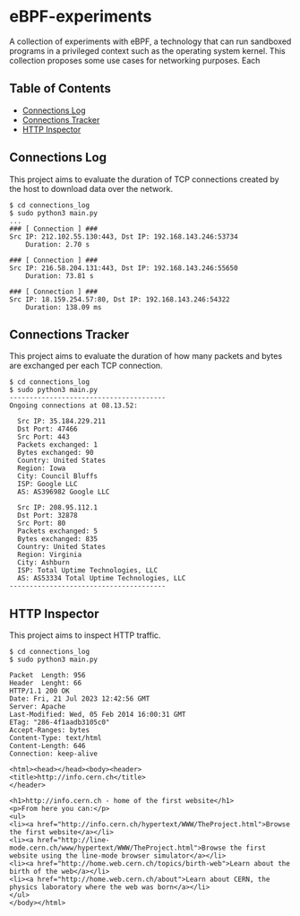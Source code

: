 # eBPF-experiments

A collection of experiments with eBPF, a technology that can run sandboxed programs in a privileged context such as the operating system kernel. This collection proposes some use cases for networking purposes. Each


## Table of Contents

- [Connections Log](#Connections_Log)
- [Connections Tracker](#Connections_Tracker)
- [HTTP Inspector](#HTTP_Inspector)


## Connections Log
This project aims to evaluate the duration of TCP connections created by the host to download data over the network.

```Shell
$ cd connections_log
$ sudo python3 main.py
...
### [ Connection ] ###
Src IP: 212.102.55.130:443, Dst IP: 192.168.143.246:53734
    Duration: 2.70 s

### [ Connection ] ###
Src IP: 216.58.204.131:443, Dst IP: 192.168.143.246:55650
    Duration: 73.81 s

### [ Connection ] ###
Src IP: 18.159.254.57:80, Dst IP: 192.168.143.246:54322
    Duration: 138.09 ms
```

## Connections Tracker
This project aims to evaluate the duration of how many packets and bytes are exchanged per each TCP connection.

```Shell
$ cd connections_log
$ sudo python3 main.py
---------------------------------------
Ongoing connections at 08.13.52:

  Src IP: 35.184.229.211
  Dst Port: 47466
  Src Port: 443
  Packets exchanged: 1
  Bytes exchanged: 90
  Country: United States
  Region: Iowa
  City: Council Bluffs
  ISP: Google LLC
  AS: AS396982 Google LLC

  Src IP: 208.95.112.1
  Dst Port: 32878
  Src Port: 80
  Packets exchanged: 5
  Bytes exchanged: 835
  Country: United States
  Region: Virginia
  City: Ashburn
  ISP: Total Uptime Technologies, LLC
  AS: AS53334 Total Uptime Technologies, LLC
---------------------------------------
```

## HTTP Inspector
This project aims to inspect HTTP traffic.

```Shell
$ cd connections_log
$ sudo python3 main.py

Packet  Length: 956
Header  Lenght: 66
HTTP/1.1 200 OK
Date: Fri, 21 Jul 2023 12:42:56 GMT
Server: Apache
Last-Modified: Wed, 05 Feb 2014 16:00:31 GMT
ETag: "286-4f1aadb3105c0"
Accept-Ranges: bytes
Content-Type: text/html
Content-Length: 646
Connection: keep-alive

<html><head></head><body><header>
<title>http://info.cern.ch</title>
</header>

<h1>http://info.cern.ch - home of the first website</h1>
<p>From here you can:</p>
<ul>
<li><a href="http://info.cern.ch/hypertext/WWW/TheProject.html">Browse the first website</a></li>
<li><a href="http://line-mode.cern.ch/www/hypertext/WWW/TheProject.html">Browse the first website using the line-mode browser simulator</a></li>
<li><a href="http://home.web.cern.ch/topics/birth-web">Learn about the birth of the web</a></li>
<li><a href="http://home.web.cern.ch/about">Learn about CERN, the physics laboratory where the web was born</a></li>
</ul>
</body></html>
```